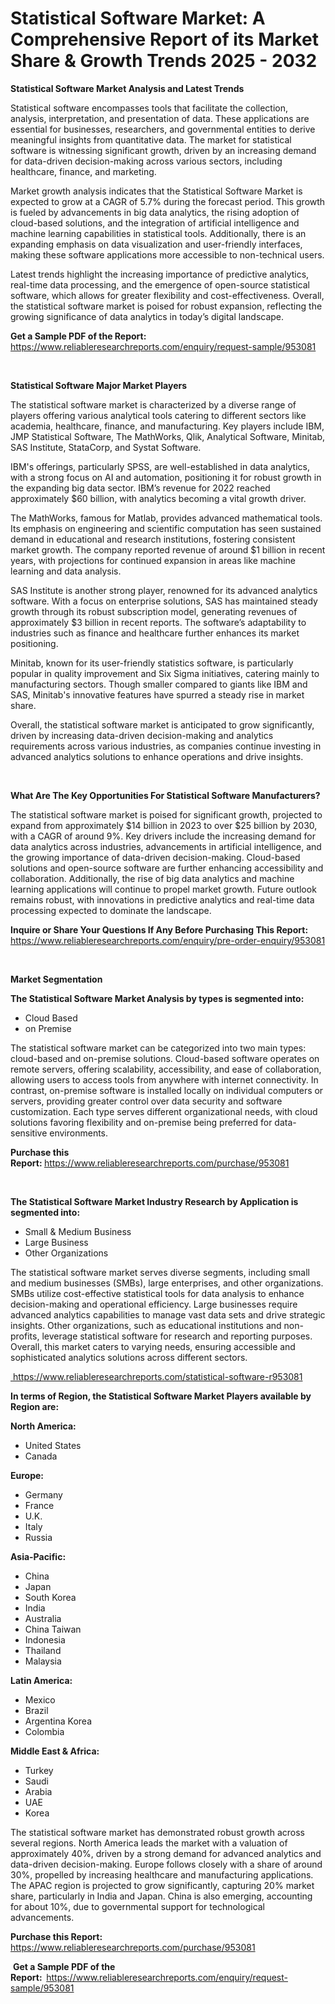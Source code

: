 <p><h1>Statistical Software Market: A Comprehensive Report of its Market Share & Growth Trends 2025 - 2032</h1></p><p><strong>Statistical Software Market Analysis and Latest Trends</strong></p>
<p><p>Statistical software encompasses tools that facilitate the collection, analysis, interpretation, and presentation of data. These applications are essential for businesses, researchers, and governmental entities to derive meaningful insights from quantitative data. The market for statistical software is witnessing significant growth, driven by an increasing demand for data-driven decision-making across various sectors, including healthcare, finance, and marketing.</p><p>Market growth analysis indicates that the Statistical Software Market is expected to grow at a CAGR of 5.7% during the forecast period. This growth is fueled by advancements in big data analytics, the rising adoption of cloud-based solutions, and the integration of artificial intelligence and machine learning capabilities in statistical tools. Additionally, there is an expanding emphasis on data visualization and user-friendly interfaces, making these software applications more accessible to non-technical users.</p><p>Latest trends highlight the increasing importance of predictive analytics, real-time data processing, and the emergence of open-source statistical software, which allows for greater flexibility and cost-effectiveness. Overall, the statistical software market is poised for robust expansion, reflecting the growing significance of data analytics in today’s digital landscape.</p></p>
<p><strong>Get a Sample PDF of the Report:&nbsp;</strong> <a href="https://www.reliableresearchreports.com/enquiry/request-sample/953081?utm_campaign=2286&utm_medium=2&utm_source=Github&utm_content=ia&utm_term=17042025&utm_id=statistical-software">https://www.reliableresearchreports.com/enquiry/request-sample/953081</a></p>
<p>&nbsp;</p>
<p><strong>Statistical Software Major Market Players</strong></p>
<p><p>The statistical software market is characterized by a diverse range of players offering various analytical tools catering to different sectors like academia, healthcare, finance, and manufacturing. Key players include IBM, JMP Statistical Software, The MathWorks, Qlik, Analytical Software, Minitab, SAS Institute, StataCorp, and Systat Software.</p><p>IBM's offerings, particularly SPSS, are well-established in data analytics, with a strong focus on AI and automation, positioning it for robust growth in the expanding big data sector. IBM’s revenue for 2022 reached approximately $60 billion, with analytics becoming a vital growth driver.</p><p>The MathWorks, famous for Matlab, provides advanced mathematical tools. Its emphasis on engineering and scientific computation has seen sustained demand in educational and research institutions, fostering consistent market growth. The company reported revenue of around $1 billion in recent years, with projections for continued expansion in areas like machine learning and data analysis.</p><p>SAS Institute is another strong player, renowned for its advanced analytics software. With a focus on enterprise solutions, SAS has maintained steady growth through its robust subscription model, generating revenues of approximately $3 billion in recent reports. The software’s adaptability to industries such as finance and healthcare further enhances its market positioning.</p><p>Minitab, known for its user-friendly statistics software, is particularly popular in quality improvement and Six Sigma initiatives, catering mainly to manufacturing sectors. Though smaller compared to giants like IBM and SAS, Minitab's innovative features have spurred a steady rise in market share.</p><p>Overall, the statistical software market is anticipated to grow significantly, driven by increasing data-driven decision-making and analytics requirements across various industries, as companies continue investing in advanced analytics solutions to enhance operations and drive insights.</p></p>
<p>&nbsp;</p>
<p><strong>What Are The Key Opportunities For Statistical Software Manufacturers?</strong></p>
<p><p>The statistical software market is poised for significant growth, projected to expand from approximately $14 billion in 2023 to over $25 billion by 2030, with a CAGR of around 9%. Key drivers include the increasing demand for data analytics across industries, advancements in artificial intelligence, and the growing importance of data-driven decision-making. Cloud-based solutions and open-source software are further enhancing accessibility and collaboration. Additionally, the rise of big data analytics and machine learning applications will continue to propel market growth. Future outlook remains robust, with innovations in predictive analytics and real-time data processing expected to dominate the landscape.</p></p>
<p><strong>Inquire or Share Your Questions If Any Before Purchasing This Report:</strong> <a href="https://www.reliableresearchreports.com/enquiry/pre-order-enquiry/953081?utm_campaign=2286&utm_medium=2&utm_source=Github&utm_content=ia&utm_term=17042025&utm_id=statistical-software">https://www.reliableresearchreports.com/enquiry/pre-order-enquiry/953081</a></p>
<p>&nbsp;</p>
<p><strong>Market Segmentation</strong></p>
<p><strong>The Statistical Software Market Analysis by types is segmented into:</strong></p>
<p><ul><li>Cloud Based</li><li>on Premise</li></ul></p>
<p><p>The statistical software market can be categorized into two main types: cloud-based and on-premise solutions. Cloud-based software operates on remote servers, offering scalability, accessibility, and ease of collaboration, allowing users to access tools from anywhere with internet connectivity. In contrast, on-premise software is installed locally on individual computers or servers, providing greater control over data security and software customization. Each type serves different organizational needs, with cloud solutions favoring flexibility and on-premise being preferred for data-sensitive environments.</p></p>
<p><strong>Purchase this Report:&nbsp;</strong><a href="https://www.reliableresearchreports.com/purchase/953081?utm_campaign=2286&utm_medium=2&utm_source=Github&utm_content=ia&utm_term=17042025&utm_id=statistical-software">https://www.reliableresearchreports.com/purchase/953081</a></p>
<p>&nbsp;</p>
<p><strong>The Statistical Software Market Industry Research by Application is segmented into:</strong></p>
<p><ul><li>Small & Medium Business</li><li>Large Business</li><li>Other Organizations</li></ul></p>
<p><p>The statistical software market serves diverse segments, including small and medium businesses (SMBs), large enterprises, and other organizations. SMBs utilize cost-effective statistical tools for data analysis to enhance decision-making and operational efficiency. Large businesses require advanced analytics capabilities to manage vast data sets and drive strategic insights. Other organizations, such as educational institutions and non-profits, leverage statistical software for research and reporting purposes. Overall, this market caters to varying needs, ensuring accessible and sophisticated analytics solutions across different sectors.</p></p>
<p><a href="https://www.reliableresearchreports.com/statistical-software-r953081?utm_campaign=2286&utm_medium=2&utm_source=Github&utm_content=ia&utm_term=17042025&utm_id=statistical-software">&nbsp;https://www.reliableresearchreports.com/statistical-software-r953081</a></p>
<p><strong>In terms of Region, the Statistical Software Market Players available by Region are:</strong></p>
<p>
    <p> <strong> North America: </strong>
        <ul>
            <li>United States</li>
            <li>Canada</li>
        </ul>
        </p> 
    <p> <strong> Europe: </strong>
        <ul>
            <li>Germany</li>
            <li>France</li>
            <li>U.K.</li>
            <li>Italy</li>
            <li>Russia</li>
        </ul>
        </p> 
    <p> <strong> Asia-Pacific: </strong>
        <ul>
            <li>China</li>
            <li>Japan</li>
            <li>South Korea</li>
            <li>India</li>
            <li>Australia</li>
            <li>China Taiwan</li>
            <li>Indonesia</li>
            <li>Thailand</li>
            <li>Malaysia</li>
        </ul>
        </p> 
    <p> <strong> Latin America: </strong>
        <ul>
            <li>Mexico</li>
            <li>Brazil</li>
            <li>Argentina Korea</li>
            <li>Colombia</li>
        </ul>
        </p> 
    <p> <strong> Middle East & Africa: </strong>
        <ul>
            <li>Turkey</li>
            <li>Saudi</li>
            <li>Arabia</li>
            <li>UAE</li>
            <li>Korea</li>
        </ul>
    </p>
    </p>
<p><p>The statistical software market has demonstrated robust growth across several regions. North America leads the market with a valuation of approximately 40%, driven by a strong demand for advanced analytics and data-driven decision-making. Europe follows closely with a share of around 30%, propelled by increasing healthcare and manufacturing applications. The APAC region is projected to grow significantly, capturing 20% market share, particularly in India and Japan. China is also emerging, accounting for about 10%, due to governmental support for technological advancements.</p></p>
<p><strong>Purchase this Report: </strong><a href="https://www.reliableresearchreports.com/purchase/953081?utm_campaign=2286&utm_medium=2&utm_source=Github&utm_content=ia&utm_term=17042025&utm_id=statistical-software">https://www.reliableresearchreports.com/purchase/953081</a></p>
<p>&nbsp;<strong>Get a Sample PDF of the Report:&nbsp;&nbsp;</strong><a href="https://www.reliableresearchreports.com/enquiry/request-sample/953081?utm_campaign=2286&utm_medium=2&utm_source=Github&utm_content=ia&utm_term=17042025&utm_id=statistical-software">https://www.reliableresearchreports.com/enquiry/request-sample/953081</a></p>
<p><strong></strong></p>
<p><p></p><p></p><p></p></p>
